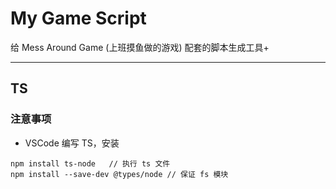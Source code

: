 # My Game Script

给 Mess Around Game (上班摸鱼做的游戏) 配套的脚本生成工具+

---

## TS

### 注意事项

- VSCode 编写 TS，安装

```
npm install ts-node   // 执行 ts 文件
npm install --save-dev @types/node // 保证 fs 模块
```
